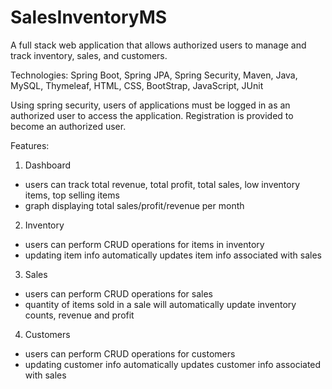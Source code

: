 # SalesInventoryMS

A full stack web application that allows authorized users to manage and track inventory, sales, and customers.

Technologies: Spring Boot, Spring JPA, Spring Security, Maven, Java, MySQL, Thymeleaf, HTML, CSS, BootStrap, JavaScript, JUnit

Using spring security, users of applications must be logged in as an authorized user to access the application. Registration is provided to become an authorized user. 

Features:
1. Dashboard 
- users can track total revenue, total profit, total sales, low inventory items, top selling items
- graph displaying total sales/profit/revenue per month
2. Inventory
- users can perform CRUD operations for items in inventory
- updating item info automatically updates item info associated with sales 
3. Sales 
- users can perform CRUD operations for sales
- quantity of items sold in a sale will automatically update inventory counts, revenue and profit
4. Customers
- users can perform CRUD operations for customers
- updating customer info automatically updates customer info associated with sales


